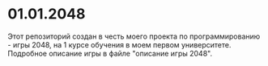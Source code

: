 # 01.01.2048
Этот репозиторий создан в честь моего проекта по программированию - игры 2048, на 1 курсе обучения в моем первом университете.
Подробное описание игры в файле "описание игры 2048".
